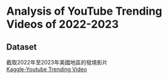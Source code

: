 # Analysis of YouTube Trending Videos of 2022-2023

## Dataset
截取2022年至2023年美國地區的發燒影片  
[Kaggle-Youtube Trending Video](https://www.kaggle.com/datasets/datasnaek/youtube-new?select=USvideos.csv)
